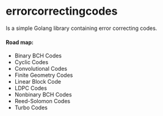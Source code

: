 # errorcorrectingcodes
Is a simple Golang library containing error correcting codes.

#### Road map:
 * Binary BCH Codes
 * Cyclic Codes
 * Convolutional Codes
 * Finite Geometry Codes
 * Linear Block Code 
 * LDPC Codes 
 * Nonbinary BCH Codes
 * Reed-Solomon Codes
 * Turbo Codes 
